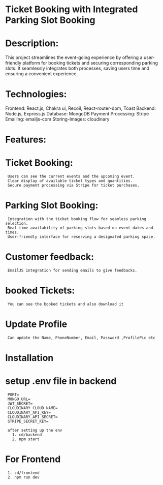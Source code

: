 # Ticket Booking with Integrated Parking Slot Booking

# Description:
  This project streamlines the event-going experience by offering a user-friendly platform for booking tickets and securing corresponding parking slots.
  It seamlessly integrates both processes, saving users time and ensuring a convenient experience.

 # Technologies:
  Frontend: React.js, Chakra ui, Recoil, React-router-dom, Toast
  Backend: Node.js, Express.js
  Database: MongoDB
  Payment Processing: Stripe
  Emailing: emailjs-com
  Storing-Images: cloudinary
# Features:
   # Ticket Booking:
     Users can see the current events and the upcoming event.
     Clear display of available ticket types and quantities.
     Secure payment processing via Stripe for ticket purchases.
   # Parking Slot Booking:
     Integration with the ticket booking flow for seamless parking selection.
     Real-time availability of parking slots based on event dates and times.
     User-friendly interface for reserving a designated parking space.
   # Customer feedback:
     EmailJS integration for sending emails to give feedbacks.
   # booked Tickets:
     You can see the booked tickets and also download it 
   # Update Profile
     Can update the Name, PhoneNumber, Email, Password ,ProfilePic etc


# Installation
   # setup .env file in backend
     PORT=
     MONGO_URL=
     JWT_SECRET=
     CLOUDINARY_CLOUD_NAME=
     CLOUDINARY_API_KEY=
     CLOUDINARY_API_SECRET=
     STRIPE_SECRET_KEY=

     after setting up the env
       1. cd/backend
       2. npm start

  # For Frontend
     1. cd/frontend
     2. npm run dev
       
